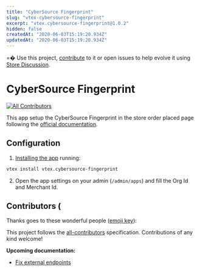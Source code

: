 ```yaml
---
title: "CyberSource Fingerprint"
slug: "vtex-cybersource-fingerprint"
excerpt: "vtex.cybersource-fingerprint@1.0.2"
hidden: false
createdAt: "2020-06-03T15:19:20.934Z"
updatedAt: "2020-06-03T15:19:20.934Z"
---
```

=� Use this project, [contribute](https://github.com/vtex-apps/cybersource-fingerprint) to it or open issues to help evolve it using [Store Discussion](https://github.com/vtex-apps/store-discussion).

# CyberSource Fingerprint

<!-- ALL-CONTRIBUTORS-BADGE:START - Do not remove or modify this section -->
[![All Contributors](https://img.shields.io/badge/all_contributors-0-orange.svg?style=flat-square)](#contributors-)
<!-- ALL-CONTRIBUTORS-BADGE:END -->

This app setup the CyberSource Fingerprint in the store order placed page following the [official documentation](http://www.braspag.com.br/wp-content/uploads/2016/03/manual-de-integracao-anti-fraude-v1.7.1.pdf).

## Configuration

1. [Installing the app](https://vtex.io/docs/recipes/store/installing-an-app) running:

```sh
vtex install vtex.cybersource-fingerprint
```

2. Open the app settings on your admin (`/admin/apps`) and fill the Org Id and Merchant Id.

## Contributors (

Thanks goes to these wonderful people ([emoji key](https://allcontributors.org/docs/en/emoji-key)):

<!-- ALL-CONTRIBUTORS-LIST:START - Do not remove or modify this section -->
<!-- prettier-ignore-start -->
<!-- markdownlint-disable -->
<!-- markdownlint-enable -->
<!-- prettier-ignore-end -->
<!-- ALL-CONTRIBUTORS-LIST:END -->

This project follows the [all-contributors](https://github.com/all-contributors/all-contributors) specification. Contributions of any kind welcome!


**Upcoming documentation:**

 - [Fix external endpoints](https://github.com/vtex-apps/cybersource-fingerprint/pull/3)